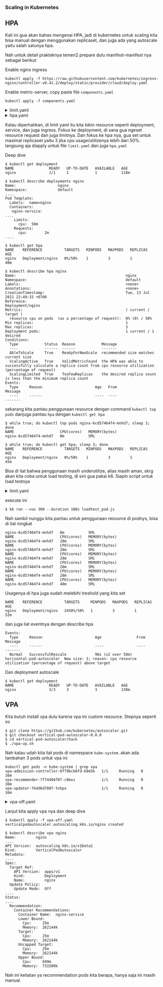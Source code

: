### Scaling in Kubernetes

## HPA

Kali ini gua akan bahas mengenai HPA, jadi di kubernetes untuk scaling kita bisa manual dengan menggunakan replicaset, dan juga ada yang autoscale yaitu salah satunya hpa.

Nah untuk detail prakteknya temen2 prepare dulu manifest-manifest nya sebagai berikut

Enable nginx ingress
```
kubectl apply -f https://raw.githubusercontent.com/kubernetes/ingress-nginx/controller-v0.41.2/deploy/static/provider/cloud/deploy.yaml
```

Enable metric-server, copy paste file `components.yaml`
```
kubectl apply -f components.yaml
```


<details><summary>limit.yaml</summary>

```
apiVersion: apps/v1
kind: Deployment
metadata:
  name: nginx
spec:
  replicas: 1
  selector:
    matchLabels:
      name: nginx
  template:
    metadata:
      labels:
        name: nginx
    spec:
      containers:
        - name: nginx-service
          image: nginx
          ports:
            - containerPort: 30000
              name: rest
          resources:
            limits:
              cpu: 50m
            requests:
              cpu: 2m
---
apiVersion: v1
kind: Service
metadata:
  name: nginx
spec:
  selector:
    name: nginx
  ports:
    - port: 80
      nodePort: 30000
  type: NodePort
---
apiVersion: networking.k8s.io/v1
kind: Ingress
metadata:
  name: nginx
spec:
  rules:
  - host: kubernetes.docker.internal
  - http:
      paths:
      - backend:
          service:
            name: nginx
            port:
              number: 80
        path: /
        pathType: Prefix
```
</details>

<details><summary>hpa.yaml</summary>

```
apiVersion: autoscaling/v1
kind: HorizontalPodAutoscaler
metadata:
  name: nginx
  namespace: default
spec:
  maxReplicas: 3
  minReplicas: 1
  scaleTargetRef:
    apiVersion: apps/v1
    kind: Deployment
    name: nginx
  targetCPUUtilizationPercentage: 50
```
</details>

Kalau diperhatikan, di limit yaml itu kita bikin resource seperti deployment, service, dan juga ingress. Fokus ke deployment, di sana gua ngeset resource request dan juga limitnya. Dan fokus ke hpa nya, gua set untuk maximal replicaset yaitu 3 jika cpu usage/utilizenya lebih dari 50%.
langsung aja diapply untuk file `limit.yaml` dan juga `hpa.yaml`

Deep dive

```
$ kubectl get deployment      
NAME                READY   UP-TO-DATE   AVAILABLE   AGE
nginx               1/1     1            1           118m

$ kubectl describe deployments nginx
Name:                   nginx
Namespace:              default
....
Pod Template:
  Labels:  name=nginx
  Containers:
   nginx-service:
....
    Limits:
      cpu:  50m
    Requests:
      cpu:        2m
....

$ kubectl get hpa                             
NAME    REFERENCE          TARGETS   MINPODS   MAXPODS   REPLICAS   AGE
nginx   Deployment/nginx   0%/50%    1         3         1          40m

$ kubectl describe hpa nginx
Name:                                                  nginx
Namespace:                                             default
Labels:                                                <none>
Annotations:                                           <none>
CreationTimestamp:                                     Tue, 13 Jul 2021 22:49:33 +0700
Reference:                                             Deployment/nginx
Metrics:                                               ( current / target )
  resource cpu on pods  (as a percentage of request):  0% (0) / 50%
Min replicas:                                          1
Max replicas:                                          3
Deployment pods:                                       1 current / 1 desired
Conditions:
  Type            Status  Reason            Message
  ----            ------  ------            -------
  AbleToScale     True    ReadyForNewScale  recommended size matches current size
  ScalingActive   True    ValidMetricFound  the HPA was able to successfully calculate a replica count from cpu resource utilization (percentage of request)
  ScalingLimited  True    TooFewReplicas    the desired replica count is less than the minimum replica count
Events:
  Type     Reason                        Age   From                       Message
  ----     ------                        ----  ----                       -------
```

sekarang kita pantau penggunaan resource dengan command `kubectl top pods` danjuga pantau `hpa` dengan `kubectl get hpa`
```
$ while true; do kubectl top pods nginx-6cd57464f4-mnhd7; sleep 3; done
NAME                     CPU(cores)   MEMORY(bytes)   
nginx-6cd57464f4-mnhd7   0m           5Mi  

$ while true; do kubectl get hpa; sleep 3; done
NAME    REFERENCE          TARGETS   MINPODS   MAXPODS   REPLICAS   AGE
nginx   Deployment/nginx   0%/50%    1         3         1          45m
```

Bisa di liat bahwa penggunaan masih underutilize, alias masih aman, skrg akan kita coba untuk load testing, di sini gua pakai k6. Siapin script untuk load testnya

<details><summary>limit.yaml</summary>

```
import http from 'k6/http';
import { sleep } from 'k6';

export default function () {
    http.get('http://localhost');
    sleep(1);
}

```
</details>

execute ini
```
$ k6 run --vus 300 --duration 180s loadtest_pod.js
```

Nah sambil nunggu kita pantau untuk penggunaan resource di podnys, bisa di liat ningkat
```
nginx-6cd57464f4-mnhd7   0m           5Mi             
NAME                     CPU(cores)   MEMORY(bytes)   
nginx-6cd57464f4-mnhd7   28m          5Mi             
NAME                     CPU(cores)   MEMORY(bytes)   
nginx-6cd57464f4-mnhd7   28m          5Mi             
NAME                     CPU(cores)   MEMORY(bytes)   
nginx-6cd57464f4-mnhd7   28m          5Mi             
NAME                     CPU(cores)   MEMORY(bytes)   
nginx-6cd57464f4-mnhd7   28m          5Mi             
NAME                     CPU(cores)   MEMORY(bytes)   
nginx-6cd57464f4-mnhd7   28m          5Mi             
NAME                     CPU(cores)   MEMORY(bytes)   
nginx-6cd57464f4-mnhd7   48m          5Mi             
```

Usagenya di hpa juga sudah melebihi treshold yang kita set
```
NAME    REFERENCE          TARGETS     MINPODS   MAXPODS   REPLICAS   AGE
nginx   Deployment/nginx   2450%/50%   1         3         1          52m
```

dan juga liat eventnya dengan describe hpa
```
Events:
  Type     Reason                        Age                From                       Message
  ----     ------                        ----               ----                       -------
  Normal   SuccessfulRescale             96s (x2 over 50m)  horizontal-pod-autoscaler  New size: 3; reason: cpu resource utilization (percentage of request) above target
```

Dan deployment autoscale
```
$ kubectl get deployment
NAME                READY   UP-TO-DATE   AVAILABLE   AGE
nginx               3/3     3            3           130m
```

## VPA

Kita butuh install vpa dulu karena vpa ini custom resource. Stepnya seperti ini
```
$ git clone https://github.com/kubernetes/autoscaler.git
$ git checkout vertical-pod-autoscaler-0.8.0
$ cd vertical-pod-autoscaler/hack
$ ./vpa-up.sh
```

Nah kalau udah kita liat pods di namespace `kube-system`. akan ada tambahan 3 pods untuk vpa ini
```
kubectl get pods -n kube-system | grep vpa                                       
vpa-admission-controller-6f79bcb8fd-b9m5b   1/1     Running   0          16m
vpa-recommender-7f74494f8f-c8mxs            1/1     Running   0          16m
vpa-updater-76dd6d788f-tnhpx                1/1     Running   0          16m
```

<details><summary>vpa-off.yaml</summary>

```
apiVersion: autoscaling.k8s.io/v1beta1
kind: VerticalPodAutoscaler
metadata:
  name: nginx
spec:
  targetRef:
    apiVersion: "apps/v1"
    kind:       Deployment
    name:       nginx
  updatePolicy:
    updateMode: "Off"
```
</details>

Lanjut kita apply vpa nya dan deep dive
```
$ kubectl apply -f vpa-off.yaml
verticalpodautoscaler.autoscaling.k8s.io/nginx created

$ kubectl describe vpa nginx 
Name:         nginx
....
API Version:  autoscaling.k8s.io/v1beta2
Kind:         VerticalPodAutoscaler
Metadata:
....
Spec:
  Target Ref:
    API Version:  apps/v1
    Kind:         Deployment
    Name:         nginx
  Update Policy:
    Update Mode:  Off
....
Status:
....
  Recommendation:
    Container Recommendations:
      Container Name:  nginx-service
      Lower Bound:
        Cpu:     25m
        Memory:  262144k
      Target:
        Cpu:     25m
        Memory:  262144k
      Uncapped Target:
        Cpu:     25m
        Memory:  262144k
      Upper Bound:
        Cpu:     699m
        Memory:  731500k
```

Nah ini keliatan ya recommendation pods kita berapa, hanya saja ini masih manual.
